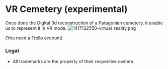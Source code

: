 # VR Cemetery (experimental)

Once done the Digital 3d reconstruction of a Patagonian cemetery, it enable us to represent it in VR mode.
![1417132550-virtual_reality.png](https://bitbucket.org/repo/akGo9kM/images/2168235008-1417132550-virtual_reality.png)

(You need a [Trello](https://trello.com/) account)


### Legal ###

* All trademarks are the property of their respective owners.